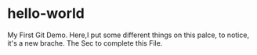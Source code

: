 # hello-world
My First Git Demo.
Here,I  put some different things on this palce, to notice, it's a new brache.
The Sec to complete this File.
